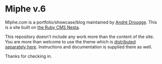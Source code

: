 # Miphe v.6

Miphe.com is a portfolio/showcase/blog maintained by [André Drougge](http://miphe.com). This is a site built on [the Ruby CMS Nesta](http://nestacms.com).

This repository doesn't include any work more than the content of the site. You are more than welcome to use the theme which is [distributed separately here](https://github.com/miphe/mi6.theme). Instructions and documentation is supplied there as well.

Thanks for checking in.
